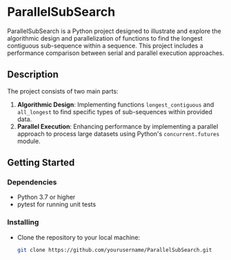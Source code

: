 # ParallelSubSearch

ParallelSubSearch is a Python project designed to illustrate and explore the algorithmic design and parallelization of functions to find the longest contiguous sub-sequence within a sequence. This project includes a performance comparison between serial and parallel execution approaches.

## Description

The project consists of two main parts:
1. **Algorithmic Design**: Implementing functions `longest_contiguous` and `all_longest` to find specific types of sub-sequences within provided data.
2. **Parallel Execution**: Enhancing performance by implementing a parallel approach to process large datasets using Python's `concurrent.futures` module.

## Getting Started

### Dependencies

- Python 3.7 or higher
- pytest for running unit tests

### Installing

- Clone the repository to your local machine:
  ```bash
  git clone https://github.com/yourusername/ParallelSubSearch.git
